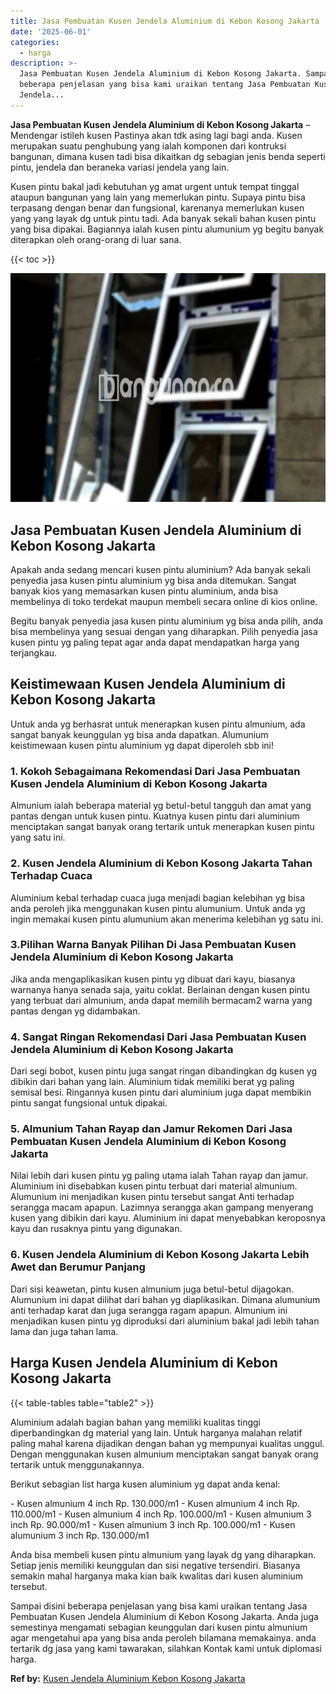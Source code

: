 ```yaml
---
title: Jasa Pembuatan Kusen Jendela Aluminium di Kebon Kosong Jakarta
date: '2025-06-01'
categories:
  - harga
description: >-
  Jasa Pembuatan Kusen Jendela Aluminium di Kebon Kosong Jakarta. Sampai disini
  beberapa penjelasan yang bisa kami uraikan tentang Jasa Pembuatan Kusen
  Jendela...
---
```


**Jasa Pembuatan Kusen Jendela Aluminium di Kebon Kosong Jakarta** – Mendengar istileh kusen Pastinya akan tdk asing lagi bagi anda. Kusen merupakan suatu penghubung yang ialah komponen dari kontruksi bangunan, dimana kusen tadi bisa dikaitkan dg sebagian jenis benda seperti pintu, jendela dan beraneka variasi jendela yang lain.

Kusen pintu bakal jadi kebutuhan yg amat urgent untuk tempat tinggal ataupun bangunan yang lain yang memerlukan pintu. Supaya pintu bisa terpasang dengan benar dan fungsional, karenanya memerlukan kusen yang yang layak dg untuk pintu tadi. Ada banyak sekali bahan kusen pintu yang bisa dipakai. Bagiannya ialah kusen pintu alumunium yg begitu banyak diterapkan oleh orang-orang di luar sana.

{{< toc >}}

![Jasa Pembuatan Kusen Jendela Aluminium di Kebon Kosong Jakarta](/images/harga-kusen-jendela-alumunium-28.png)

## Jasa Pembuatan Kusen Jendela Aluminium di Kebon Kosong Jakarta

Apakah anda sedang mencari kusen pintu aluminium? Ada banyak sekali penyedia jasa kusen pintu aluminium yg bisa anda ditemukan. Sangat banyak kios yang memasarkan kusen pintu aluminium, anda bisa membelinya di toko terdekat maupun membeli secara online di kios online.

Begitu banyak penyedia jasa kusen pintu aluminium yg bisa anda pilih, anda bisa membelinya yang sesuai dengan yang diharapkan. Pilih penyedia jasa kusen pintu yg paling tepat agar anda dapat mendapatkan harga yang terjangkau.

## Keistimewaan Kusen Jendela Aluminium di Kebon Kosong Jakarta

Untuk anda yg berhasrat untuk menerapkan kusen pintu almunium, ada sangat banyak keunggulan yg bisa anda dapatkan. Alumunium keistimewaan kusen pintu aluminium yg dapat diperoleh sbb ini!

### 1\. Kokoh Sebagaimana Rekomendasi Dari Jasa Pembuatan Kusen Jendela Aluminium di Kebon Kosong Jakarta

Almunium ialah beberapa material yg betul-betul tangguh dan amat yang pantas dengan untuk kusen pintu. Kuatnya kusen pintu dari aluminium menciptakan sangat banyak orang tertarik untuk menerapkan kusen pintu yang satu ini.

### 2\. Kusen Jendela Aluminium di Kebon Kosong Jakarta Tahan Terhadap Cuaca

Aluminium kebal terhadap cuaca juga menjadi bagian kelebihan yg bisa anda peroleh jika menggunakan kusen pintu alumunium. Untuk anda yg ingin memakai kusen pintu alumunium akan menerima kelebihan yg satu ini.

### 3.Pilihan Warna Banyak Pilihan Di Jasa Pembuatan Kusen Jendela Aluminium di Kebon Kosong Jakarta

Jika anda mengaplikasikan kusen pintu yg dibuat dari kayu, biasanya warnanya hanya senada saja, yaitu coklat. Berlainan dengan kusen pintu yang terbuat dari almunium, anda dapat memilih bermacam2 warna yang pantas dengan yg didambakan.

### 4\. Sangat Ringan Rekomendasi Dari Jasa Pembuatan Kusen Jendela Aluminium di Kebon Kosong Jakarta

Dari segi bobot, kusen pintu juga sangat ringan dibandingkan dg kusen yg dibikin dari bahan yang lain. Aluminium tidak memiliki berat yg paling semisal besi. Ringannya kusen pintu dari aluminium juga dapat membikin pintu sangat fungsional untuk dipakai.

### 5\. Almunium Tahan Rayap dan Jamur Rekomen Dari Jasa Pembuatan Kusen Jendela Aluminium di Kebon Kosong Jakarta

Nilai lebih dari kusen pintu yg paling utama ialah Tahan rayap dan jamur. Aluminium ini disebabkan kusen pintu terbuat dari material almunium. Alumunium ini menjadikan kusen pintu tersebut sangat Anti terhadap serangga macam apapun. Lazimnya serangga akan gampang menyerang kusen yang dibikin dari kayu. Aluminium ini dapat menyebabkan keroposnya kayu dan rusaknya pintu yang digunakan.

### 6\. Kusen Jendela Aluminium di Kebon Kosong Jakarta Lebih Awet dan Berumur Panjang

Dari sisi keawetan, pintu kusen almunium juga betul-betul dijagokan. Alumunium ini dapat dilihat dari bahan yg diaplikasikan. Dimana alumunium anti terhadap karat dan juga serangga ragam apapun. Almunium ini menjadikan kusen pintu yg diproduksi dari aluminium bakal jadi lebih tahan lama dan juga tahan lama.

## Harga Kusen Jendela Aluminium di Kebon Kosong Jakarta

{{< table-tables table="table2" >}}

Aluminium adalah bagian bahan yang memiliki kualitas tinggi diperbandingkan dg material yang lain. Untuk harganya malahan relatif paling mahal karena dijadikan dengan bahan yg mempunyai kualitas unggul. Dengan menggunakan kusen almunium menciptakan sangat banyak orang tertarik untuk menggunakannya.

Berikut sebagian list harga kusen aluminium yg dapat anda kenal:

\- Kusen almunium 4 inch Rp. 130.000/m1 - Kusen almunium 4 inch Rp. 110.000/m1 - Kusen almunium 4 inch Rp. 100.000/m1 - Kusen almunium 3 inch Rp. 90.000/m1 - Kusen almunium 3 inch Rp. 100.000/m1 - Kusen alumunium 3 inch Rp. 130.000/m1

Anda bisa membeli kusen pintu almunium yang layak dg yang diharapkan. Setiap jenis memiliki keunggulan dan sisi negative tersendiri. Biasanya semakin mahal harganya maka kian baik kwalitas dari kusen aluminium tersebut.

Sampai disini beberapa penjelasan yang bisa kami uraikan tentang Jasa Pembuatan Kusen Jendela Aluminium di Kebon Kosong Jakarta. Anda juga semestinya mengamati sebagian keunggulan dari kusen pintu almunium agar mengetahui apa yang bisa anda peroleh bilamana memakainya. anda tertarik dg jasa yang kami tawarakan, silahkan Kontak kami untuk diplomasi harga.

**Ref by:** [Kusen Jendela Aluminium Kebon Kosong Jakarta](https://id.wikipedia.org/wiki/Kusen)
